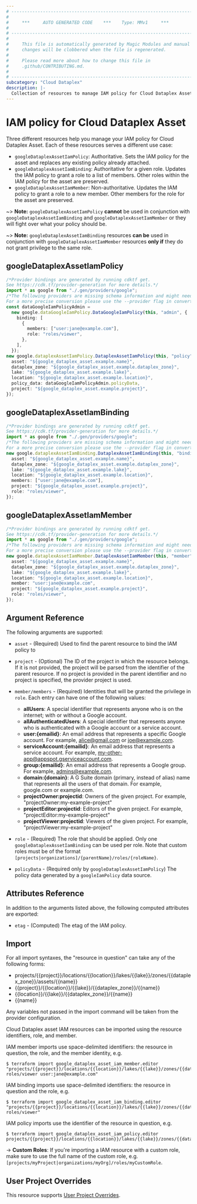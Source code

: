 ```yaml
---
# ----------------------------------------------------------------------------
#
#     ***     AUTO GENERATED CODE    ***    Type: MMv1     ***
#
# ----------------------------------------------------------------------------
#
#     This file is automatically generated by Magic Modules and manual
#     changes will be clobbered when the file is regenerated.
#
#     Please read more about how to change this file in
#     .github/CONTRIBUTING.md.
#
# ----------------------------------------------------------------------------
subcategory: "Cloud Dataplex"
description: |-
  Collection of resources to manage IAM policy for Cloud Dataplex Asset
---
```


# IAM policy for Cloud Dataplex Asset

Three different resources help you manage your IAM policy for Cloud Dataplex Asset. Each of these resources serves a different use case:

* `googleDataplexAssetIamPolicy`: Authoritative. Sets the IAM policy for the asset and replaces any existing policy already attached.
* `googleDataplexAssetIamBinding`: Authoritative for a given role. Updates the IAM policy to grant a role to a list of members. Other roles within the IAM policy for the asset are preserved.
* `googleDataplexAssetIamMember`: Non-authoritative. Updates the IAM policy to grant a role to a new member. Other members for the role for the asset are preserved.

\~> **Note:** `googleDataplexAssetIamPolicy` **cannot** be used in conjunction with `googleDataplexAssetIamBinding` and `googleDataplexAssetIamMember` or they will fight over what your policy should be.

\~> **Note:** `googleDataplexAssetIamBinding` resources **can be** used in conjunction with `googleDataplexAssetIamMember` resources **only if** they do not grant privilege to the same role.

## googleDataplexAssetIamPolicy

```typescript
/*Provider bindings are generated by running cdktf get.
See https://cdk.tf/provider-generation for more details.*/
import * as google from "./.gen/providers/google";
/*The following providers are missing schema information and might need manual adjustments to synthesize correctly: google.
For a more precise conversion please use the --provider flag in convert.*/
const dataGoogleIamPolicyAdmin =
  new google.dataGoogleIamPolicy.DataGoogleIamPolicy(this, "admin", {
    binding: [
      {
        members: ["user:jane@example.com"],
        role: "roles/viewer",
      },
    ],
  });
new google.dataplexAssetIamPolicy.DataplexAssetIamPolicy(this, "policy", {
  asset: "${google_dataplex_asset.example.name}",
  dataplex_zone: "${google_dataplex_asset.example.dataplex_zone}",
  lake: "${google_dataplex_asset.example.lake}",
  location: "${google_dataplex_asset.example.location}",
  policy_data: dataGoogleIamPolicyAdmin.policyData,
  project: "${google_dataplex_asset.example.project}",
});

```

## googleDataplexAssetIamBinding

```typescript
/*Provider bindings are generated by running cdktf get.
See https://cdk.tf/provider-generation for more details.*/
import * as google from "./.gen/providers/google";
/*The following providers are missing schema information and might need manual adjustments to synthesize correctly: google.
For a more precise conversion please use the --provider flag in convert.*/
new google.dataplexAssetIamBinding.DataplexAssetIamBinding(this, "binding", {
  asset: "${google_dataplex_asset.example.name}",
  dataplex_zone: "${google_dataplex_asset.example.dataplex_zone}",
  lake: "${google_dataplex_asset.example.lake}",
  location: "${google_dataplex_asset.example.location}",
  members: ["user:jane@example.com"],
  project: "${google_dataplex_asset.example.project}",
  role: "roles/viewer",
});

```

## googleDataplexAssetIamMember

```typescript
/*Provider bindings are generated by running cdktf get.
See https://cdk.tf/provider-generation for more details.*/
import * as google from "./.gen/providers/google";
/*The following providers are missing schema information and might need manual adjustments to synthesize correctly: google.
For a more precise conversion please use the --provider flag in convert.*/
new google.dataplexAssetIamMember.DataplexAssetIamMember(this, "member", {
  asset: "${google_dataplex_asset.example.name}",
  dataplex_zone: "${google_dataplex_asset.example.dataplex_zone}",
  lake: "${google_dataplex_asset.example.lake}",
  location: "${google_dataplex_asset.example.location}",
  member: "user:jane@example.com",
  project: "${google_dataplex_asset.example.project}",
  role: "roles/viewer",
});

```

## Argument Reference

The following arguments are supported:

*   `asset` - (Required) Used to find the parent resource to bind the IAM policy to

*   `project` - (Optional) The ID of the project in which the resource belongs.
    If it is not provided, the project will be parsed from the identifier of the parent resource. If no project is provided in the parent identifier and no project is specified, the provider project is used.

*   `member/members` - (Required) Identities that will be granted the privilege in `role`.
    Each entry can have one of the following values:
    * **allUsers**: A special identifier that represents anyone who is on the internet; with or without a Google account.
    * **allAuthenticatedUsers**: A special identifier that represents anyone who is authenticated with a Google account or a service account.
    * **user:{emailid}**: An email address that represents a specific Google account. For example, alice@gmail.com or joe@example.com.
    * **serviceAccount:{emailid}**: An email address that represents a service account. For example, my-other-app@appspot.gserviceaccount.com.
    * **group:{emailid}**: An email address that represents a Google group. For example, admins@example.com.
    * **domain:{domain}**: A G Suite domain (primary, instead of alias) name that represents all the users of that domain. For example, google.com or example.com.
    * **projectOwner:projectid**: Owners of the given project. For example, "projectOwner:my-example-project"
    * **projectEditor:projectid**: Editors of the given project. For example, "projectEditor:my-example-project"
    * **projectViewer:projectid**: Viewers of the given project. For example, "projectViewer:my-example-project"

*   `role` - (Required) The role that should be applied. Only one
    `googleDataplexAssetIamBinding` can be used per role. Note that custom roles must be of the format
    `[projects|organizations]/{parentName}/roles/{roleName}`.

*   `policyData` - (Required only by `googleDataplexAssetIamPolicy`) The policy data generated by
    a `googleIamPolicy` data source.

## Attributes Reference

In addition to the arguments listed above, the following computed attributes are
exported:

* `etag` - (Computed) The etag of the IAM policy.

## Import

For all import syntaxes, the "resource in question" can take any of the following forms:

* projects/{{project}}/locations/{{location}}/lakes/{{lake}}/zones/{{dataplex\_zone}}/assets/{{name}}
* {{project}}/{{location}}/{{lake}}/{{dataplex\_zone}}/{{name}}
* {{location}}/{{lake}}/{{dataplex\_zone}}/{{name}}
* {{name}}

Any variables not passed in the import command will be taken from the provider configuration.

Cloud Dataplex asset IAM resources can be imported using the resource identifiers, role, and member.

IAM member imports use space-delimited identifiers: the resource in question, the role, and the member identity, e.g.

```console
$ terraform import google_dataplex_asset_iam_member.editor "projects/{{project}}/locations/{{location}}/lakes/{{lake}}/zones/{{dataplex_zone}}/assets/{{asset}} roles/viewer user:jane@example.com"
```

IAM binding imports use space-delimited identifiers: the resource in question and the role, e.g.

```console
$ terraform import google_dataplex_asset_iam_binding.editor "projects/{{project}}/locations/{{location}}/lakes/{{lake}}/zones/{{dataplex_zone}}/assets/{{asset}} roles/viewer"
```

IAM policy imports use the identifier of the resource in question, e.g.

```console
$ terraform import google_dataplex_asset_iam_policy.editor projects/{{project}}/locations/{{location}}/lakes/{{lake}}/zones/{{dataplex_zone}}/assets/{{asset}}
```

\-> **Custom Roles**: If you're importing a IAM resource with a custom role, make sure to use the
full name of the custom role, e.g. `[projects/myProject|organizations/myOrg]/roles/myCustomRole`.

## User Project Overrides

This resource supports [User Project Overrides](https://registry.terraform.io/providers/hashicorp/google/latest/docs/guides/provider_reference#user_project_override).
